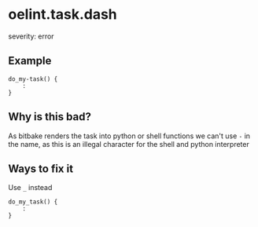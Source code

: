# oelint.task.dash

severity: error

## Example

```
do_my-task() {
    :
}
```

## Why is this bad?

As bitbake renders the task into python or shell functions we can't use ``-`` in the name, as this is
an illegal character for the shell and python interpreter

## Ways to fix it

Use ``_`` instead

```
do_my_task() {
    :
}
```
